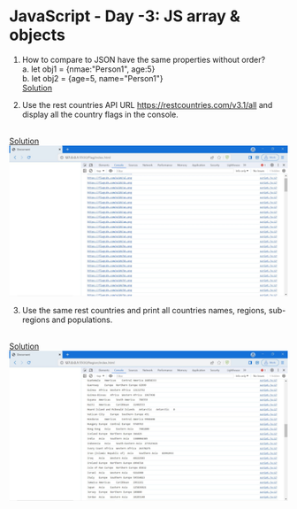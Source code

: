 # JavaScript - Day -3: JS array & objects

1. How to compare to JSON have the same properties without order?
    <br>a. let obj1 = {nmae:"Person1", age:5}
    <br>b. let obj2 = {age=5, name="Person1"}
    <br>[Solution](https://github.com/manoharsena/DAY-3/blob/main/ObjectComparison.js)

2. Use the rest countries API URL https://restcountries.com/v3.1/all and display all the country flags in the console.

<br>[Solution](https://github.com/manoharsena/DAY-3/tree/main/Region)
<br>
![Output Screenshot](Falg_Output.JPG)

3. Use the same rest countries and print all countries names, regions, sub-regions and populations.

<br>[Solution](https://github.com/manoharsena/DAY-3/tree/main/Flag)
<br>
![Output Screenshot](Region_Output.JPG)